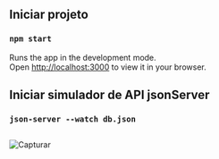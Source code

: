 ## Iniciar projeto

### `npm start`

Runs the app in the development mode.\
Open [http://localhost:3000](http://localhost:3000) to view it in your browser.

## Iniciar simulador de API jsonServer

### `json-server --watch db.json`

##
![Capturar](https://user-images.githubusercontent.com/79387188/208677172-6b56d2b4-238b-4805-9fa0-4bbfc92ecfae.PNG)
